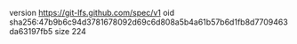 version https://git-lfs.github.com/spec/v1
oid sha256:47b9b6c94d3781678092d69c6d808a5b4a61b57b6d1fb8d7709463da63197fb5
size 224
